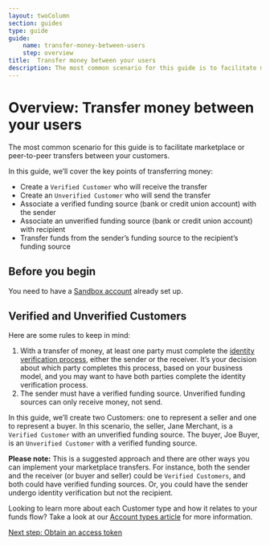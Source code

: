 ```yaml
---
layout: twoColumn
section: guides
type: guide
guide:
    name: transfer-money-between-users
    step: overview
title:  Transfer money between your users
description: The most common scenario for this guide is to facilitate marketplace or peer-to-peer transfers between your customers.
---
```


# Overview: Transfer money between your users

The most common scenario for this guide is to facilitate marketplace or peer-to-peer transfers between your customers.

In this guide, we’ll cover the key points of transferring money:

 - Create a `Verified Customer` who will receive the transfer
 - Create an `Unverified Customer` who will send the transfer
 - Associate a verified funding source (bank or credit union account) with the sender
 - Associate an unverified funding source (bank or credit union account) with recipient
 - Transfer funds from the sender’s funding source to the recipient’s funding source


## Before you begin

You need to have a [Sandbox account](/guides/sandbox-setup) already set up.

## Verified and Unverified Customers

Here are some rules to keep in mind:

1. With a transfer of money, at least one party must complete the [identity verification process](/resources/customer-verification.html), either the sender or the receiver. It’s your decision about which party completes this process, based on your business model, and you may want to have both parties complete the identity verification process.
2. The sender must have a verified funding source. Unverified funding sources can only receive money, not send.

In this guide, we’ll create two Customers: one to represent a seller and one to represent a buyer. In this scenario, the seller, Jane Merchant, is a `Verified Customer` with an unverified funding source. The buyer, Joe Buyer, is an `Unverified Customer` with a verified funding source.

**Please note:** This is a suggested approach and there are other ways you can implement your marketplace transfers. For instance, both the sender and the receiver (or buyer and seller) could be `Verified Customers`, and both could have verified funding sources. Or, you could have the sender undergo identity verification but not the recipient.

Looking to learn more about each Customer type and how it relates to your funds flow? Take a look at our [Account types article](https://developers.dwolla.com/resources/account-types.html) for more information.

<nav class="pager-nav">
<a href="" style="display:none;"></a>
<a href="obtain-access-token.html">Next step: Obtain an access token</a>
</nav>
